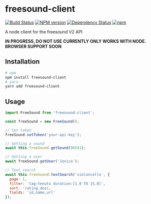 freesound-client
================

[![Build Status](https://travis-ci.org/amilajack/freesound-client.svg?branch=master)](https://travis-ci.org/amilajack/freesound-client)
[![NPM version](https://badge.fury.io/js/freesound-client.svg)](http://badge.fury.io/js/freesound-client)
[![Dependency Status](https://img.shields.io/david/amilajack/freesound-client.svg)](https://david-dm.org/amilajack/freesound-client)
[![npm](https://img.shields.io/npm/dm/freesound-client.svg)](https://npm-stat.com/charts.html?package=freesound-client)

A node client for the freesound V2 API

**IN PROGRESS, DO NOT USE**
**CURRENTLY ONLY WORKS WITH NODE. BROWSER SUPPORT SOON**

## Installation
```bash
# npm
npm install freesound-client
# yarn
yarn add freesound-client
```

## Usage
```js
import FreeSound from 'freesound-client';

const freeSound = new FreeSound();

// Set token
freeSound.setToken('your-api-key');

// Getting a sound
await this.freeSound.getSound(96541);

// Getting a user
await freeSound.getUser('Jovica');

// Text search 
await this.freeSound.textSearch('violoncello', {
  page: 1,
  filter: 'tag:tenuto duration:[1.0 TO 15.0]',
  sort: 'rating_desc,
  fields: 'id,name,url'
});
```
